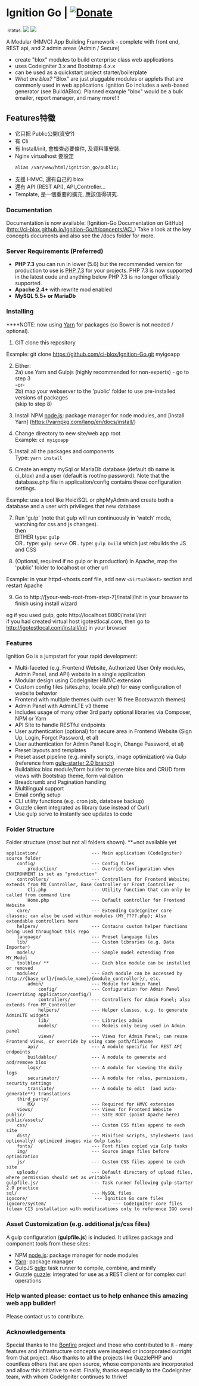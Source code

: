 # Ignition Go     |  [![Donate](https://img.shields.io/badge/Donate-PayPal-green.svg)](https://www.paypal.com/cgi-bin/webscr?cmd=_s-xclick&hosted_button_id=NV6YA38KWC8U4)
<small>  &nbsp;Status:</small> <img src="https://travis-ci.org/ci-blox/Ignition-Go.svg?branch=master"/> <img src="https://styleci.io/repos/49680592/shield?style=plastic&branch=master" />

A Modular (HMVC) App Building Framework - complete with front end, REST api, and 2 admin areas (Admin / Secure)

- create "blox" modules to build enterprise class web applications
- uses Codeigniter 3.x and Bootstrap 4.x.x
- can be used as a quickstart project starter/boilerplate
- *What are blox?* "Blox" are just pluggable modules or applets that are commonly used in web applications. Ignition Go includes a web-based generator (see BuildABlox). Planned example "blox" would be a bulk emailer, report manager, and many more!!!  



## Features特徵

* 它只把 Public公開(資安?) 
* 有 Cli
* 有 Install/init, 會檢查必要條件, 及資料庫安裝.
* Nginx virtualhost 要設定 
    ```
    alias /var/www/html/ignition_go/public;
    ```
* 支援 HMVC, 還有自己的 blox
* 還有 API (REST API), API_Controller...
* Template, 是一個重要的擴充, 應該值得研究.


### Documentation
Documentation is now available: [Ignition-Go Documentation on GitHub] (http://ci-blox.github.io/Ignition-Go/#/concepts/ACL)
Take a look at the key concepts documents and also see the /docs folder for more.

### Server Requirements (Preferred)

* **PHP 7.3** you can run in lower (5.6) but the recommended version for production to use is [PHP 7.3](http://php.net/manual/en/migration70.php) for your projects.  PHP 7.3 is now supported in the latest code and anything below PHP 7.3 is no longer officially supported.
* **Apache 2.4+** with rewrite mod enabled
* **MySQL 5.5+ or MariaDb**

### Installing 

****NOTE: now using [Yarn](https://yarnpkg.com/en/) for packages (so Bower is not needed / optional).

1. GIT clone this repository

Example: git clone https://github.com/ci-blox/Ignition-Go.git myigoapp

2. Either:<br>
2a) use Yarn and Gulpjs (highly recommended for non-experts) - go to step 3<br>
-or-<br>
2b) map your webserver to the 'public' folder to use pre-installed versions of packages<br>
(skip to step 8)<br>

3. Install NPM [node.js](http://nodejs.org/): package manager for node modules, and [install Yarn] (https://yarnpkg.com/lang/en/docs/install/) 

4. Change directory to new site/web app root<br>
Example: ```cd myigoapp```

5. Install all the packages and components <br>
Type: ```yarn install``` <br>

6. Create an empty mySql or MariaDb database (default db name is ci_blox) and a user (default is root/no password).  Note that the database.php file in application/config contains these configuration settings.<br>

Example: use a tool like HeidiSQL or phpMyAdmin and create both a database and a user with privileges that new database<br> 

7. Run 'gulp' (note that gulp will run continuously in 'watch' mode, watching for css and js changes).<br> then<br>
EITHER type: ```gulp```<br>
OR..  type: ```gulp serve``` 
OR..  type: ```gulp build``` which just rebuilds the JS and CSS

8. (Optional, required if no gulp or in production) In Apache, map the 'public' folder to localhost or other url

Example: in your httpd-vhosts.conf file, add new ```<VirtualHost>``` section and restart Apache

9. Go to http://[your-web-root-from-step-7]/install/init in your browser to finish using install wizard<br> 

eg if you used gulp, goto http://localhost:8080/install/init<br>
if you had created virtual host igotestlocal.com, then go to http://igotestlocal.com/install/init in your browser


### Features

Ignition Go is a jumpstart for your rapid development:
* Multi-faceted (e.g. Frontend Website, Authorized User Only modules, Admin Panel, and API) website in a single application
* Modular design using CodeIgniter HMVC extension
* Custom config files (sites.php, locale.php) for easy configuration of website behavior
* Frontend with multiple themes (with over 16 free Bootswatch themes)
* Admin Panel with AdminLTE v3 theme
* Includes usage of many other 3rd party optional libraries via Composer, NPM or Yarn
* API Site to handle RESTful endpoints
* User authentication (optional) for secure area in Frontend Website (Sign Up, Login, Forgot Password, et al)
* User authentication for Admin Panel (Login, Change Password, et al)
* Preset layouts and templates
* Preset asset pipeline (e.g. minify scripts, image optimization) via Gulp (reference from [gulp-starter 2.0 branch](https://github.com/greypants/gulp-starter/tree/2.0))
* Buildablox blox module/form builder to generate blox and CRUD form views with Bootstrap theme, form validation
* Breadcrumb and Pagination handling
* Multilingual support
* Email config setup
* CLI utility functions (e.g. cron job, database backup)
* Guzzle client integrated as library (use instead of Curl)
* Use gulp serve to instantly see updates to code


### Folder Structure

Folder structure (most but not all folders shown). **=not available yet

```
application/                    --- Main application (CodeIgniter) source folder
    config/                     --- Config files
        production/             --- Override Configuration when ENVIRONMENT is set as "production"
    controllers/                --- Controllers for Frontend Website; extends from MX_Controller, Base_Controller or Front_Controller
        Cli.php                 --- Utility function that can only be called from command line
        Home.php                --- Default controller for Frontend Website        
    core/                       --- Extending CodeIgniter core classes; can also be used within modules (MY_????.php); Also extendable controllers here
    helpers/                    --- Contains custom helper functions being used throughout this repo
    language/                   --- Preset language files
    lib/                        --- Custom libraries (e.g. Data Importer)
    models/                     --- Sample model extending from MY_Model
    toolblox/ **                --- Each blox module can be installed or removed
    modules/                    --- Each module can be accessed by http://{base_url}/{module_name}/{module_controller}/, etc.
        admin/                  --- Module for Admin Panel
            config/             --- Configuration for Admin Panel (overriding application/config/)
            controllers/        --- Controllers for Admin Panel; also extends from MY_Controller
            helpers/            --- Helper classes, e.g. to generate AdminLTE widgets
            lib/                --- Libraries admin 
            models/             --- Models only being used in Admin panel
            views/              --- Views for Admin Panel; can reuse Frontend views, or override by using same path/filename
        api/                    --- A module specific for REST API endpoints
        buildablox/             --- A module to generate and add/remove blox
        logs/                   --- A module for viewing the daily logs
        securinator/            --- A module for roles, permissions, security settings
        translate/              --- A module to edit  (and auto-generate**) translations
    third_party/
        MX/                     --- Required for HMVC extension
    views/                      --- Views for Frontend Website
public/                         --- SITE ROOT (point Apache here)
public/assets/
    css/                        --- Custom CSS files append to each site
    dist/                       --- Minified scripts, stylesheets (and optionally) optimized images via Gulp tasks
    fonts/                      --- Font files copied via Gulp tasks
    img/                        --- Source image files before optimization
    js/                         --- Custom CSS files append to each site
    uploads/                    --- Default directory of upload files, where permission should set as writable
gulpfile.js/                    --- Task runner following gulp-starter 2.0 practice
sql/                            --- MySQL files
igocore/                         --- Ignition Go core files
igocore/system/                         --- CodeIgniter core files (clean CI3 installation with modifications only to reference IGO core)
```

### Asset Customization (e.g. additional js/css files)

A gulp configuration (**gulpfile.js**) is included. It utilizes package and component tools from these sites:
* NPM [node.js](http://nodejs.org/): package manager for node modules
* [Yarn](https://yarnpkg.com/): package manager
* GulpJS [gulp](http://gulpjs.com/): task runner to compile, combine, and minify
* Guzzle [guzzle](http://guzzlephp.com/): integrated for use as a REST client or for complex curl operations

### Help wanted please: contact us to help enhance this amazing web app builder!  
Please contact us to contribute.

### Acknowledgements
Special thanks to the [Bonfire](http://cibonfire.com) project and those who contributed to it - many features and infrastructure concepts were inspired or incorporated outright from that project.  Also thanks to all the projects like GuzzlePHP and countless others that are open source, whose components are incorporated and allow this initiative to exist.  Finally, thanks especially to the CodeIgniter team, with whom CodeIgniter continues to thrive!

